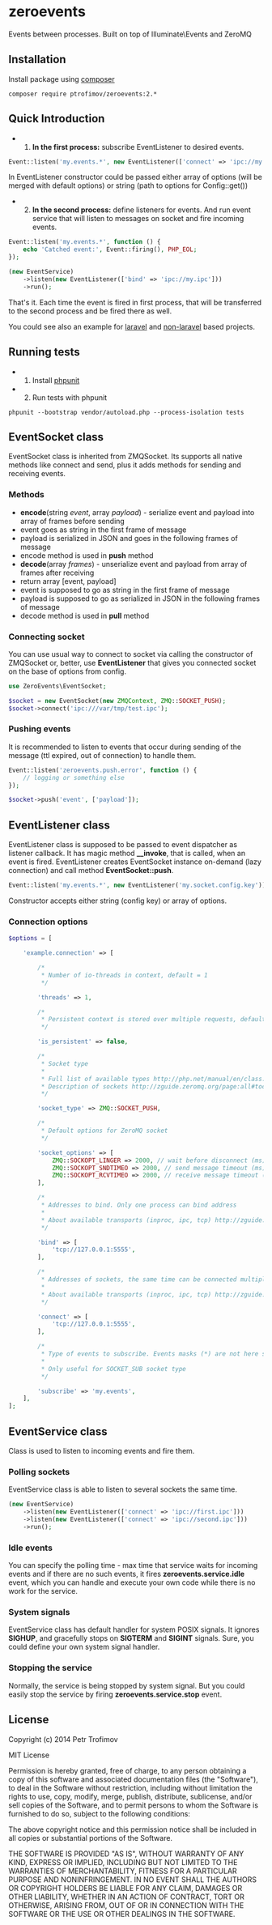 zeroevents
==========

Events between processes. Built on top of Illuminate\Events and ZeroMQ

## Installation

Install package using [composer](https://getcomposer.org/)
```
composer require ptrofimov/zeroevents:2.*
```

## Quick Introduction

* 1. **In the first process:** subscribe EventListener to desired events.

```php
Event::listen('my.events.*', new EventListener(['connect' => 'ipc://my.ipc']));
```

In EventListener constructor could be passed either array of options (will be merged with default options)
or string (path to options for Config::get())

* 2. **In the second process:** define listeners for events. And run event service that will listen to messages
on socket and fire incoming events.

```php
Event::listen('my.events.*', function () {
    echo 'Catched event:', Event::firing(), PHP_EOL;
});

(new EventService)
    ->listen(new EventListener(['bind' => 'ipc://my.ipc']))
    ->run();
```

That's it. Each time the event is fired in first process, that will be transferred to the second process and be fired there as well.

You could see also an example for [laravel](example/laravel.php) and [non-laravel](example/non-laravel.php) based projects.

## Running tests

* 1. Install [phpunit](https://phpunit.de/getting-started.html)
* 2. Run tests with phpunit
```
phpunit --bootstrap vendor/autoload.php --process-isolation tests
```

## EventSocket class

EventSocket class is inherited from ZMQSocket. Its supports all native methods like connect and send,
plus it adds methods for sending and receiving events.

### Methods

* **encode**(string *event*, array *payload*) - serialize event and payload into array of frames before sending
 * event goes as string in the first frame of message
 * payload is serialized in JSON and goes in the following frames of message
 * encode method is used in **push** method
* **decode**(array *frames*) - unserialize event and payload from array of frames after receiving
 * return array [event, payload]
 * event is supposed to go as string in the first frame of message
 * payload is supposed to go as serialized in JSON in the following frames of message
 * decode method is used in **pull** method

### Connecting socket

You can use usual way to connect to socket via calling the constructor of ZMQSocket
or, better, use **EventListener** that gives you connected socket on the base of options from config.

```php
use ZeroEvents\EventSocket;

$socket = new EventSocket(new ZMQContext, ZMQ::SOCKET_PUSH);
$socket->connect('ipc:///var/tmp/test.ipc');
```

### Pushing events

It is recommended to listen to events that occur during sending of the message (ttl expired, out of connection)
to handle them.

```php
Event::listen('zeroevents.push.error', function () {
    // logging or something else
});

$socket->push('event', ['payload']);
```

## EventListener class

EventListener class is supposed to be passed to event dispatcher as listener callback.
It has magic method **__invoke**, that is called, when an event is fired.
EventListener creates EventSocket instance on-demand (lazy connection) and call method **EventSocket::push**.

```php
Event::listen('my.events.*', new EventListener('my.socket.config.key'));
```

Constructor accepts either string (config key) or array of options.

### Connection options

```php
$options = [

    'example.connection' => [

        /*
         * Number of io-threads in context, default = 1
         */

        'threads' => 1,

        /*
         * Persistent context is stored over multiple requests, default = false
         */

        'is_persistent' => false,

        /*
         * Socket type
         *
         * Full list of available types http://php.net/manual/en/class.zmq.php
         * Description of sockets http://zguide.zeromq.org/page:all#toc11
         */

        'socket_type' => ZMQ::SOCKET_PUSH,

        /*
         * Default options for ZeroMQ socket
         */

        'socket_options' => [
            ZMQ::SOCKOPT_LINGER => 2000, // wait before disconnect (ms)
            ZMQ::SOCKOPT_SNDTIMEO => 2000, // send message timeout (ms)
            ZMQ::SOCKOPT_RCVTIMEO => 2000, // receive message timeout (ms)
        ],

        /*
         * Addresses to bind. Only one process can bind address
         *
         * About available transports (inproc, ipc, tcp) http://zguide.zeromq.org/page:all#toc13
         */

        'bind' => [
            'tcp://127.0.0.1:5555',
        ],

        /*
         * Addresses of sockets, the same time can be connected multiple addresses
         *
         * About available transports (inproc, ipc, tcp) http://zguide.zeromq.org/page:all#toc13
         */

        'connect' => [
            'tcp://127.0.0.1:5555',
        ],

        /*
         * Type of events to subscribe. Events masks (*) are not here supported.
         *
         * Only useful for SOCKET_SUB socket type
         */

        'subscribe' => 'my.events',
    ],
];
```

## EventService class

Class is used to listen to incoming events and fire them.

### Polling sockets

EventService class is able to listen to several sockets the same time.

```php
(new EventService)
    ->listen(new EventListener(['connect' => 'ipc://first.ipc']))
    ->listen(new EventListener(['connect' => 'ipc://second.ipc']))
    ->run();
```

### Idle events

You can specify the polling time - max time that service waits for incoming events
and if there are no such events, it fires **zeroevents.service.idle** event,
which you can handle and execute your own code while there is no work for the service.

### System signals

EventService class has default handler for system POSIX signals.
It ignores **SIGHUP**, and gracefully stops on **SIGTERM** and **SIGINT** signals.
Sure, you could define your own system signal handler.

### Stopping the service

Normally, the service is being stopped by system signal.
But you could easily stop the service by firing **zeroevents.service.stop** event.

## License

Copyright (c) 2014 Petr Trofimov

MIT License

Permission is hereby granted, free of charge, to any person obtaining
a copy of this software and associated documentation files (the
"Software"), to deal in the Software without restriction, including
without limitation the rights to use, copy, modify, merge, publish,
distribute, sublicense, and/or sell copies of the Software, and to
permit persons to whom the Software is furnished to do so, subject to
the following conditions:

The above copyright notice and this permission notice shall be
included in all copies or substantial portions of the Software.

THE SOFTWARE IS PROVIDED "AS IS", WITHOUT WARRANTY OF ANY KIND,
EXPRESS OR IMPLIED, INCLUDING BUT NOT LIMITED TO THE WARRANTIES OF
MERCHANTABILITY, FITNESS FOR A PARTICULAR PURPOSE AND
NONINFRINGEMENT. IN NO EVENT SHALL THE AUTHORS OR COPYRIGHT HOLDERS BE
LIABLE FOR ANY CLAIM, DAMAGES OR OTHER LIABILITY, WHETHER IN AN ACTION
OF CONTRACT, TORT OR OTHERWISE, ARISING FROM, OUT OF OR IN CONNECTION
WITH THE SOFTWARE OR THE USE OR OTHER DEALINGS IN THE SOFTWARE.
